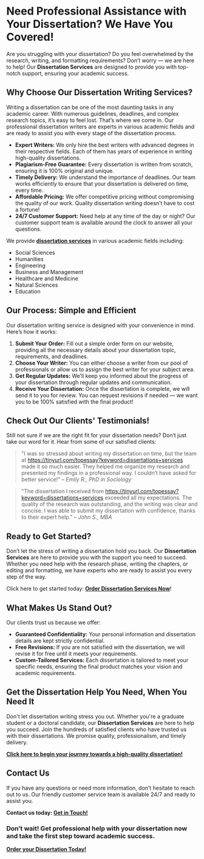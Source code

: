 # Need Professional Assistance with Your Dissertation? We Have You Covered!

Are you struggling with your dissertation? Do you feel overwhelmed by the research, writing, and formatting requirements? Don’t worry — we are here to help! Our **Dissertation Services** are designed to provide you with top-notch support, ensuring your academic success.

## Why Choose Our Dissertation Writing Services?

Writing a dissertation can be one of the most daunting tasks in any academic career. With numerous guidelines, deadlines, and complex research topics, it’s easy to feel lost. That’s where we come in. Our professional dissertation writers are experts in various academic fields and are ready to assist you with every stage of the dissertation process.

- **Expert Writers:** We only hire the best writers with advanced degrees in their respective fields. Each of them has years of experience in writing high-quality dissertations.
- **Plagiarism-Free Guarantee:** Every dissertation is written from scratch, ensuring it is 100% original and unique.
- **Timely Delivery:** We understand the importance of deadlines. Our team works efficiently to ensure that your dissertation is delivered on time, every time.
- **Affordable Pricing:** We offer competitive pricing without compromising the quality of our work. Quality dissertation writing doesn’t have to cost a fortune!
- **24/7 Customer Support:** Need help at any time of the day or night? Our customer support team is available around the clock to answer all your questions.

We provide **[dissertation services](https://tinyurl.com/topessay?keyword=dissertations+services)** in various academic fields including:

- Social Sciences
- Humanities
- Engineering
- Business and Management
- Healthcare and Medicine
- Natural Sciences
- Education

## Our Process: Simple and Efficient

Our dissertation writing service is designed with your convenience in mind. Here’s how it works:

1. **Submit Your Order:** Fill out a simple order form on our website, providing all the necessary details about your dissertation topic, requirements, and deadlines.
2. **Choose Your Writer:** You can either choose a writer from our pool of professionals or allow us to assign the best writer for your subject area.
3. **Get Regular Updates:** We’ll keep you informed about the progress of your dissertation through regular updates and communication.
4. **Receive Your Dissertation:** Once the dissertation is complete, we will send it to you for review. You can request revisions if needed — we want you to be 100% satisfied with the final product!

## Check Out Our Clients' Testimonials!

Still not sure if we are the right fit for your dissertation needs? Don’t just take our word for it. Hear from some of our satisfied clients:

> "I was so stressed about writing my dissertation on time, but the team at https://tinyurl.com/topessay?keyword=dissertations+services made it so much easier. They helped me organize my research and presented my findings in a professional way. I couldn’t have asked for better service!" – _Emily R., PhD in Sociology_

> "The dissertation I received from https://tinyurl.com/topessay?keyword=dissertations+services exceeded all my expectations. The quality of the research was outstanding, and the writing was clear and concise. I was able to submit my dissertation with confidence, thanks to their expert help." – _John S., MBA_

## Ready to Get Started?

Don’t let the stress of writing a dissertation hold you back. Our **Dissertation Services** are here to provide you with the support you need to succeed. Whether you need help with the research phase, writing the chapters, or editing and formatting, we have experts who are ready to assist you every step of the way.

Click here to get started today: **[Order Dissertation Services Now](https://tinyurl.com/topessay?keyword=dissertations+services)**!

## What Makes Us Stand Out?

Our clients trust us because we offer:

- **Guaranteed Confidentiality:** Your personal information and dissertation details are kept strictly confidential.
- **Free Revisions:** If you are not satisfied with the dissertation, we will revise it for free until it meets your requirements.
- **Custom-Tailored Services:** Each dissertation is tailored to meet your specific needs, ensuring the final product matches your vision and academic requirements.

## Get the Dissertation Help You Need, When You Need It

Don't let dissertation writing stress you out. Whether you're a graduate student or a doctoral candidate, our **Dissertation Services** are here to help you succeed. Join the hundreds of satisfied clients who have trusted us with their dissertations. We promise quality, professionalism, and timely delivery.

**[Click here to begin your journey towards a high-quality dissertation!](https://tinyurl.com/topessay?keyword=dissertations+services)**

## Contact Us

If you have any questions or need more information, don’t hesitate to reach out to us. Our friendly customer service team is available 24/7 and ready to assist you.

**Contact us today: [Get in Touch!](https://tinyurl.com/topessay?keyword=dissertations+services)**

### Don’t wait! Get professional help with your dissertation now and take the first step toward academic success.

**[Order your Dissertation Today!](https://tinyurl.com/topessay?keyword=dissertations+services)**
